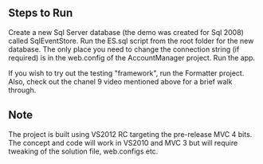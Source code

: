 
Steps to Run
------------

Create a new Sql Server database (the demo was created for Sql 2008) called SqlEventStore. 
Run the ES.sql script from the root folder for the new database. 
The only place you need to change the connection string (if required) is in the web.config of the AccountManager project.
Run the app.

If you wish to try out the testing "framework", run the Formatter project.
Also, check out the chanel 9 video mentioned above for a brief walk through.

Note
----
The project is built using VS2012 RC targeting the pre-release MVC 4 bits. The concept and code will work in VS2010 and MVC 3 but will require tweaking of the solution file, web.configs etc.

